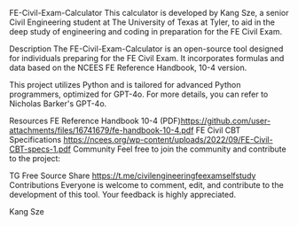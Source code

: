 FE-Civil-Exam-Calculator
This calculator is developed by Kang Sze, a senior Civil Engineering student at The University of Texas at Tyler, to aid in the deep study of engineering and coding in preparation for the FE Civil Exam.

Description
The FE-Civil-Exam-Calculator is an open-source tool designed for individuals preparing for the FE Civil Exam. It incorporates formulas and data based on the NCEES FE Reference Handbook, 10-4 version.

This project utilizes Python and is tailored for advanced Python programmers, optimized for GPT-4o. For more details, you can refer to Nicholas Barker's GPT-4o.

Resources
FE Reference Handbook 10-4  (PDF)https://github.com/user-attachments/files/16741679/fe-handbook-10-4.pdf
FE Civil CBT Specifications https://ncees.org/wp-content/uploads/2022/09/FE-Civil-CBT-specs-1.pdf
Community
Feel free to join the community and contribute to the project:

TG Free Source Share https://t.me/civilengineeringfeexamselfstudy
Contributions
Everyone is welcome to comment, edit, and contribute to the development of this tool. Your feedback is highly appreciated.

Kang Sze
